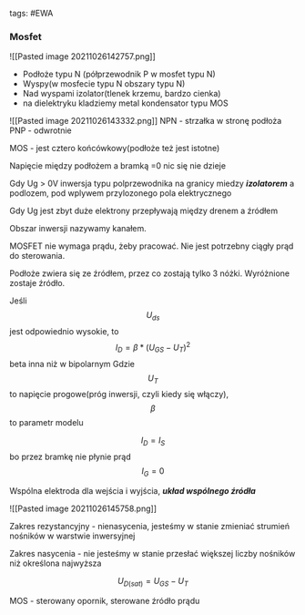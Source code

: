 tags: #EWA

### Mosfet
![[Pasted image 20211026142757.png]]

- Podłoże typu N (półprzewodnik P w mosfet typu N)
- Wyspy(w mosfecie typu N obszary typu N)
- Nad wyspami izolator(tlenek krzemu, bardzo cienka)
- na dielektryku kladziemy metal
kondensator typu MOS

![[Pasted image 20211026143332.png]]
NPN - strzałka w stronę podłoża
PNP - odwrotnie

MOS - jest cztero końcówkowy(podłoże też jest istotne)

Napięcie między podłożem a bramką =0 nic się nie dzieje

Gdy Ug > 0V inwersja typu polprzewodnika na granicy miedzy ***izolatorem*** a podlozem, pod wplywem przylozonego pola elektrycznego

Gdy Ug jest zbyt duże elektrony przepływają między drenem a źródłem

Obszar inwersji nazywamy kanałem.

MOSFET nie wymaga prądu, żeby pracować. Nie jest potrzebny ciągły prąd do sterowania.

Podłoże zwiera się ze źródłem, przez co zostają tylko 3 nóżki. Wyróżnione zostaje źródło.

Jeśli $$U_{ds}$$ jest odpowiednio wysokie, to
$$I_D = \beta*(U_{GS}-U_T)^2 $$ beta inna niż w bipolarnym
Gdzie $$U_T$$ to napięcie progowe(próg inwersji, czyli kiedy się włączy), $$\beta$$ to parametr modelu

$$I_D = I_S$$ bo przez bramkę nie płynie prąd
$$I_G = 0$$

Wspólna elektroda dla wejścia i wyjścia, ***układ wspólnego źródła***

![[Pasted image 20211026145758.png]]

Zakres rezystancyjny - nienasycenia, jesteśmy w stanie zmieniać strumień nośników w warstwie inwersyjnej

Zakres nasycenia - nie jesteśmy w stanie przesłać większej liczby nośników niż określona najwyższa

$$U_{D(sat)} = U_{GS}-U_T$$

MOS - sterowany opornik, sterowane źródło prądu

